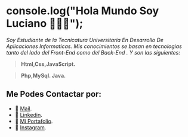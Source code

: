 # console.log("Hola Mundo Soy Luciano 👋👨‍💻");

*Soy Estudiante de la Tecnicatura Universitaria En Desarrollo De Aplicaciones Informaticas. Mis conocimientos se basan
en tecnologias tanto del lado del Front-End como del Back-End . Y son las siguientes:*

> **Html,Css,JavaScript.**

> **Php,MySql. Java.**

## Me Podes Contactar por: 

* 📩 [Mail](mailto:oroquietaluciano@gmail.com).
* 💼 [Linkedin](https://www.linkedin.com/in/luciano-oroquieta-merlino-3b6590260/).
* 💼 [Mi Portafolio](https://portafolio-luciano-oroquieta.netlify.app/).
* 📸 [Instagram](https://www.instagram.com/oroquieta.luciano/).
		
